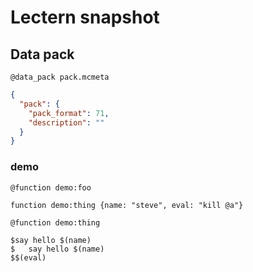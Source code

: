 # Lectern snapshot

## Data pack

`@data_pack pack.mcmeta`

```json
{
  "pack": {
    "pack_format": 71,
    "description": ""
  }
}
```

### demo

`@function demo:foo`

```mcfunction
function demo:thing {name: "steve", eval: "kill @a"}
```

`@function demo:thing`

```mcfunction
$say hello $(name)
$   say hello $(name)
$$(eval)
```
